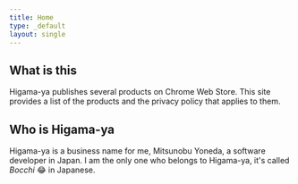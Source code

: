 ```yaml
---
title: Home
type: _default
layout: single
---
```


## What is this

Higama-ya publishes several products on Chrome Web Store.
This site provides a list of the products and the privacy policy that applies to them.

## Who is Higama-ya

Higama-ya is a business name for me, Mitsunobu Yoneda, a software developer in Japan.
I am the only one who belongs to Higama-ya, it's called _Bocchi_ :joy: in Japanese.
